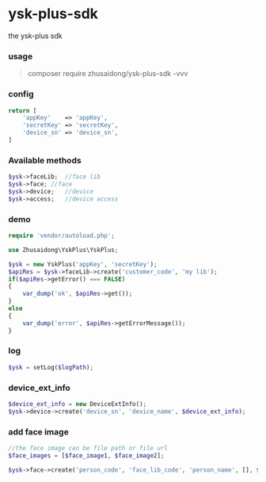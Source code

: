 ysk-plus-sdk
===

the ysk-plus sdk

### usage

> composer require zhusaidong/ysk-plus-sdk -vvv

### config

```php
return [
	'appKey'    => 'appKey',
	'secretKey' => 'secretKey',
	'device_sn' => 'device_sn',
]
```

### Available methods

```php
$ysk->faceLib;	//face lib
$ysk->face;	//face
$ysk->device;	//device
$ysk->access;	//device access
```

### demo

```php
require 'vendor/autoload.php';

use Zhusaidong\YskPlus\YskPlus;

$ysk = new YskPlus('appKey', 'secretKey');
$apiRes = $ysk->faceLib->create('customer_code', 'my lib');
if($apiRes->getError() === FALSE)
{
	var_dump('ok', $apiRes->get());
}
else
{
	var_dump('error', $apiRes->getErrorMessage());
}
```

### log

```php
$ysk = setLog($logPath);
```

### device_ext_info

```php
$device_ext_info = new DeviceExtInfo();
$ysk->device->create('device_sn', 'device_name', $device_ext_info);
```

### add face image

```php
//the face image can be file path or file url
$face_images = [$face_image1, $face_image2];

$ysk->face->create('person_code', 'face_lib_code', 'person_name', [], $face_images);
```
